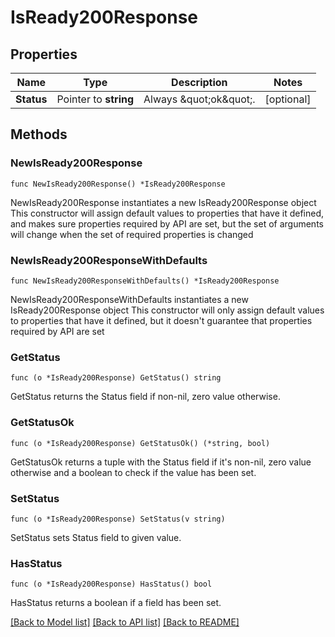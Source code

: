 # IsReady200Response

## Properties

| Name       | Type                  | Description              | Notes      |
| ---------- | --------------------- | ------------------------ | ---------- |
| **Status** | Pointer to **string** | Always \&quot;ok\&quot;. | [optional] |

## Methods

### NewIsReady200Response

`func NewIsReady200Response() *IsReady200Response`

NewIsReady200Response instantiates a new IsReady200Response object This
constructor will assign default values to properties that have it defined, and
makes sure properties required by API are set, but the set of arguments will
change when the set of required properties is changed

### NewIsReady200ResponseWithDefaults

`func NewIsReady200ResponseWithDefaults() *IsReady200Response`

NewIsReady200ResponseWithDefaults instantiates a new IsReady200Response object
This constructor will only assign default values to properties that have it
defined, but it doesn't guarantee that properties required by API are set

### GetStatus

`func (o *IsReady200Response) GetStatus() string`

GetStatus returns the Status field if non-nil, zero value otherwise.

### GetStatusOk

`func (o *IsReady200Response) GetStatusOk() (*string, bool)`

GetStatusOk returns a tuple with the Status field if it's non-nil, zero value
otherwise and a boolean to check if the value has been set.

### SetStatus

`func (o *IsReady200Response) SetStatus(v string)`

SetStatus sets Status field to given value.

### HasStatus

`func (o *IsReady200Response) HasStatus() bool`

HasStatus returns a boolean if a field has been set.

[[Back to Model list]](../README.md#documentation-for-models)
[[Back to API list]](../README.md#documentation-for-api-endpoints)
[[Back to README]](../README.md)
